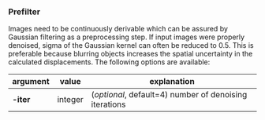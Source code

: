 ### Prefilter

Images need to be continuously derivable which can be assured by Gaussian filtering as a preprocessing step. 
If input images were properly denoised, sigma of the Gaussian kernel can often be reduced to 0.5. 
This is preferable because blurring objects increases the spatial uncertainty in the calculated displacements.
The following options are available:


| argument | value | explanation |
|--------|------------------|-----------|
| **-iter**|integer|(*optional*, default=4) number of denoising iterations|
